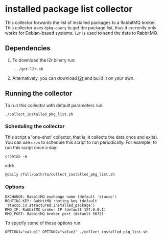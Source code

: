 # installed package list collector
This collector forwards the list of installed packages to a RabbitMQ broker. This collector uses `dpkg-query` to get the package list, thus it currently only works for Debian-based systems. `l2r` is used to send the data to RabbitMQ.

## Dependencies
1. To download the l2r binary run:

        ../get-l2r.sh

2. Alternatively, you can download [l2r](https://github.com/ornl-sava/l2r) and build it on your own.

## Running the collector
To run this collector with default parameters run:

    ./collect_installed_pkg_list.sh

### Scheduling the collector
This script a 'one-shot' collector, that is, it collects the data once and exits). You can use `cron` to schedule this script to run periodically. For example, to run this script once a day:

    crontab -e

add:

    @daily /full/path/to/collect_installed_pkg_list.sh

### Options
    EXCHANGE: RabbitMQ exchange name (default 'stucco')
    ROUTING_KEY: RabbitMQ routing key (default 'stucco.in.structured.installed_package')
    RMQ_IP: RabbitMQ broker IP (default 127.0.0.1)
    RMQ_PORT: RabbitMQ broker port (default 5672)

To specify some of these options run:

    OPTION1="value1" OPTION2="value2" ./collect_installed_pkg_list.sh
